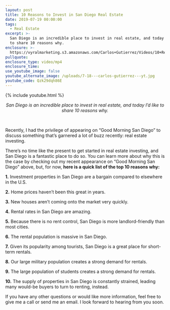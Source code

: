 ```yaml
---
layout: post
title: 10 Reasons to Invest in San Diego Real Estate
date: 2019-07-19 00:00:00
tags:
  - Real Estate
excerpt: >-
  San Diego is an incredible place to invest in real estate, and today I’d like
  to share 10 reasons why.
enclosure: >-
  https://vyralmarketing.s3.amazonaws.com/Carlos+Gutierrez/Videos/10+Reasons+to+Invest+in+San+Diego+Real+Estate.mp4
pullquote:
enclosure_type: video/mp4
enclosure_time:
use_youtube_image: false
youtube_alternate_image: /uploads/7-18---carlos-gutierrez---yt.jpg
youtube_code: Qzk29dqh86E
---
```


{% include youtube.html %}

<center><em>San Diego is an incredible place to invest in real estate, and today I&rsquo;d like to share 10 reasons why.</em></center>

&nbsp;

Recently, I had the privilege of appearing on “Good Morning San Diego” to discuss something that’s garnered a lot of buzz recently: real estate investing.

There’s no time like the present to get started in real estate investing, and San Diego is a fantastic place to do so. You can learn more about why this is the case by checking out my recent appearance on “Good Morning San Diego” above, but, for now, **here is a quick list of the top 10 reasons why:**

**1\.** Investment properties in San Diego are a bargain compared to elsewhere in the U.S.

**2\.** Home prices haven’t been this great in years.

**3\.** New houses aren’t coming onto the market very quickly.&nbsp;

**4\.** Rental rates in San Diego are amazing.&nbsp;

**5\.** Because there is no rent control, San Diego is more landlord-friendly than most cities.

**6\.** The rental population is massive in San Diego.

**7\.** Given its popularity among tourists, San Diego is a great place for short-term rentals.

**8\.** Our large military population creates a strong demand for rentals.

**9\.** The large population of students creates a strong demand for rentals.

**10\.** The supply of properties in San Diego is constantly strained, leading many would-be buyers to turn to renting, instead.

If you have any other questions or would like more information, feel free to give me a call or send me an email. I look forward to hearing from you soon.
